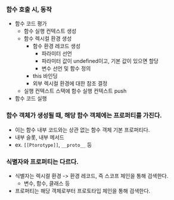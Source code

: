 
### 함수 호출 시, 동작
  - 함수 코드 평가
    - 함수 실행 컨텍스트 생성
    - 함수 렉시컬 환경 생성
      - 함수 환경 레코드 생성
        - 파라미터 선언
        - 파라미터 값이 undefined이고, 기본 값이 있으면 할당
        - 변수 선언 및 함수 정의
      - this 바인딩
      - 외부 렉시컬 환경에 대한 참조 결정
    - 실행 컨텍스트 스택에 함수 실행 컨텍스트 push
  - 함수 코드 실행



### 함수 객체가 생성될 때, 해당 함수 객체에는 프로퍼티를 가진다.
  - 이는 함수 내부 코드와는 상관 없는 함수 객체 기본 프로퍼티다.
  - 내부 슬롯, 내부 메서드
  - ex. `[[Ptorotype]]`, `__proto__` 등

### 식별자와 프로퍼티는 다르다.
  - 식별자는 렉시컬 환경 -> 환경 레코드, 즉 스코프 체인을 통해 검색한다.
    - 변수, 함수, 클래스 등
  - 프로퍼티는 해당 객체로부터 프로토타입 체인을 통해 검색한다.


